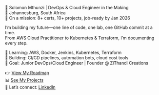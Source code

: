 🚀 Solomon Mthunzi | DevOps & Cloud Engineer in the Making  
📍 Johannesburg, South Africa  
📅 On a mission: 8+ certs, 10+ projects, job-ready by Jan 2026  

I’m building my future—one line of code, one lab, one GitHub commit at a time.  
From AWS Cloud Practitioner to Kubernetes & Terraform, I’m documenting every step.  

🔧 Learning: AWS, Docker, Jenkins, Kubernetes, Terraform  
🧪 Building: CI/CD pipelines, automation bots, cloud cost tools  
🎯 Goal: Junior DevOps/Cloud Engineer | Founder @ ZiThandi Creations  

👉 [View My Roadmap](https://github.com/yourusername/devops-journey-2025)  
📊 [See My Projects](https://github.com/yourusername?tab=repositories)  
💬 Let’s connect: [LinkedIn](https://linkedin.com/in/yourprofile)
